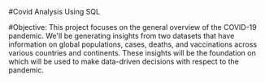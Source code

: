#Covid Analysis Using SQL

#Objective:
This project focuses on the general overview of the COVID-19 pandemic. We'll be generating insights from two datasets that have information on global populations, cases, deaths, and vaccinations across various countries and continents. These insights will be the foundation on which will be used to make data-driven decisions with respect to the pandemic.
